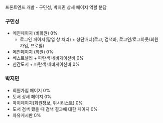 프론트엔드 개발 - 구민성, 박지민 
상세 페이지 역할 분담

### 구민성
- 메인페이지 (비회원) 0%
  - 로그인 페이지(팝업 창 처리) + 상단배너(로고, 검색바, 로그인/로그아웃/회원가입, 프로필)
- 메인페이지 (회원) 0%
- 베스트셀러 + 파란색 네비게이션바 0%
- 신간도서 + 파란색 네비게이션바 0%

### 박지민
- 회원가입 페이지 0%
- 도서 상세 페이지 0%
- 마이페이지(회원정보, 위시리스트) 0%
- 도서 검색 했을 때 검색 결과에 대한 페이지 0% 
- 자유게시판 0%
